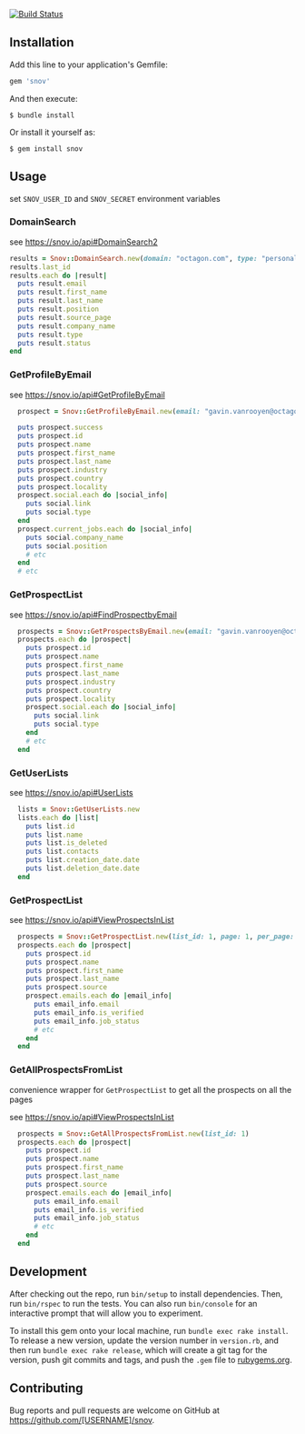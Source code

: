 [![Build Status](https://travis-ci.org/NEXL-LTS/snov-ruby.svg?branch=main)](https://travis-ci.org/NEXL-LTS/snov-ruby)

## Installation

Add this line to your application's Gemfile:

```ruby
gem 'snov'
```

And then execute:

    $ bundle install

Or install it yourself as:

    $ gem install snov

## Usage

set `SNOV_USER_ID` and `SNOV_SECRET` environment variables

### DomainSearch

see https://snov.io/api#DomainSearch2

```ruby
results = Snov::DomainSearch.new(domain: "octagon.com", type: "personal", limit: 10)
results.last_id
results.each do |result|
  puts result.email
  puts result.first_name
  puts result.last_name
  puts result.position
  puts result.source_page
  puts result.company_name
  puts result.type
  puts result.status
end
```

### GetProfileByEmail

see https://snov.io/api#GetProfileByEmail

```ruby
  prospect = Snov::GetProfileByEmail.new(email: "gavin.vanrooyen@octagon.com")

  puts prospect.success
  puts prospect.id
  puts prospect.name
  puts prospect.first_name
  puts prospect.last_name
  puts prospect.industry
  puts prospect.country
  puts prospect.locality
  prospect.social.each do |social_info|
    puts social.link
    puts social.type
  end
  prospect.current_jobs.each do |social_info|
    puts social.company_name
    puts social.position
    # etc
  end
  # etc
```

### GetProspectList

see https://snov.io/api#FindProspectbyEmail

```ruby
  prospects = Snov::GetProspectsByEmail.new(email: "gavin.vanrooyen@octagon.com")
  prospects.each do |prospect|
    puts prospect.id
    puts prospect.name
    puts prospect.first_name
    puts prospect.last_name
    puts prospect.industry
    puts prospect.country
    puts prospect.locality
    prospect.social.each do |social_info|
      puts social.link
      puts social.type
    end
    # etc
  end
```

### GetUserLists

see https://snov.io/api#UserLists 

```ruby
  lists = Snov::GetUserLists.new
  lists.each do |list|
    puts list.id
    puts list.name
    puts list.is_deleted
    puts list.contacts
    puts list.creation_date.date
    puts list.deletion_date.date
  end
```

### GetProspectList

see https://snov.io/api#ViewProspectsInList

```ruby
  prospects = Snov::GetProspectList.new(list_id: 1, page: 1, per_page: 100)
  prospects.each do |prospect|
    puts prospect.id
    puts prospect.name
    puts prospect.first_name
    puts prospect.last_name
    puts prospect.source
    prospect.emails.each do |email_info|
      puts email_info.email
      puts email_info.is_verified
      puts email_info.job_status
      # etc
    end
  end
```

### GetAllProspectsFromList

convenience wrapper for `GetProspectList` to get all the prospects on all the pages

see https://snov.io/api#ViewProspectsInList

```ruby
  prospects = Snov::GetAllProspectsFromList.new(list_id: 1)
  prospects.each do |prospect|
    puts prospect.id
    puts prospect.name
    puts prospect.first_name
    puts prospect.last_name
    puts prospect.source
    prospect.emails.each do |email_info|
      puts email_info.email
      puts email_info.is_verified
      puts email_info.job_status
      # etc
    end
  end
```


## Development

After checking out the repo, run `bin/setup` to install dependencies. Then, run `bin/rspec` to run the tests. You can also run `bin/console` for an interactive prompt that will allow you to experiment.

To install this gem onto your local machine, run `bundle exec rake install`. To release a new version, update the version number in `version.rb`, and then run `bundle exec rake release`, which will create a git tag for the version, push git commits and tags, and push the `.gem` file to [rubygems.org](https://rubygems.org).

## Contributing

Bug reports and pull requests are welcome on GitHub at https://github.com/[USERNAME]/snov.

